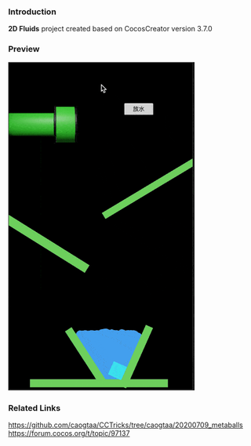 ### Introduction
**2D Fluids** project created based on CocosCreator version 3.7.0

### Preview
![image](../../../gif/202201/2022012071.gif)

### Related Links
https://github.com/caogtaa/CCTricks/tree/caogtaa/20200709_metaballs    
https://forum.cocos.org/t/topic/97137